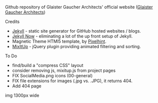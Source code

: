 Github repository of Glaister Gaucher Architects' official website ([Glaister Gaucher Architects](http://www.ggarchi.com))


Credits

- [Jekyll](https://github.com/jekyll/jekyll) - static site generator for GitHub hosted websites / blogs. 
- [Jekyll Now](https://github.com/barryclarck/jekyll-now) - eliminating a lot of the up front setup of Jekyll. 
- Magnetic Theme HTMl5 template, by [Pixelhint](http://pixelhint.com).
- [MixItUp](https://github.com/patrickkunka/mixitup) - jQuery plugin providing animated filtering and sorting.



To Do


- find/build a "compress CSS" layout
- consider removing js, mixitup.js from project pages
- FIX SocialMedia.png icons (00-general)
- FIX file extensions for images (.jpg vs. .JPG), it returns 404.
- Add 404 page

img 1300px wide